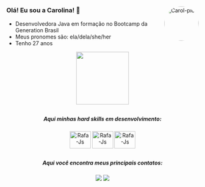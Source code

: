 ##

<img align="right" alt="Carol-pic" height="90" style="border-radius:50px;" src="https://cdn.discordapp.com/attachments/758145230179401768/948330329612111882/unknown.png">


### Olá! Eu sou a Carolina! 🥁


- Desenvolvedora Java em formação no Bootcamp da Generation Brasil
- Meus pronomes são: ela/dela/she/her
- Tenho 27 anos 

<div align="center">
  <img height="138em" src="https://github-readme-stats.vercel.app/api/top-langs/?username=carolin4x&layout=compact&langs_count=7&theme=dark"/>
  
   ##
  
  ##### Aqui minhas hard skills em desenvolvimento: 
<div>
  <img align="center" alt="Rafa-Js" height="45" width="55" src="https://img.shields.io/badge/Java-ED8B00?style=for-the-badge&logo=java&logoColor=white">
  <img align="center" alt="Rafa-Js" height="45" width="55" src="https://img.shields.io/badge/MySQL-00000F?style=for-the-badge&logo=mysql&logoColor=white">  
  <img align="center" alt="Rafa-Js" height="45" width="55" src="https://img.shields.io/badge/Spring-6DB33F?style=for-the-badge&logo=spring&logoColor=white">  
</div>
  
  
  ##
 
<div> 
  
  ##### Aqui você encontra meus principais contatos: 
  <a href = "mailto:britolopes.c@gmail.com"><img src="https://img.shields.io/badge/-Gmail-%23333?style=for-the-badge&logo=gmail&logoColor=red" target="_blank"></a>
  <a href="https://www.linkedin.com/in/carolinx/" target="_blank"><img src="https://img.shields.io/badge/-LinkedIn-%230077B5?style=for-the-badge&logo=linkedin&logoColor=white" target="_blank"></a> 
 
</div>
  
 
  
<!--
**carolin4x/carolin4x** is a ✨ _special_ ✨ repository because its `README.md` (this file) appears on your GitHub profile.

Here are some ideas to get you started:

 ![Snake animation](https://github.com/carolin4x/blob/output/github-contribution-grid-snake.svg)
<div style="display: inline_block"><br>
</div>
-->
